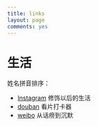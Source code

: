 ```yaml
---
title: links
layout: page
comments: yes
---
```


# 生活

姓名拼音排序：

- [Instagram](http://instagram.com/leeeruizhi) 修饰以后的生活
- [douban](http://www.douban.com/people/superz) 看片打卡器
- [weibo](http://weibo.com/u/1517394135) 从话痨到沉默


